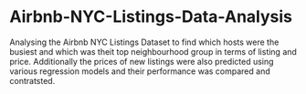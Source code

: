 # Airbnb-NYC-Listings-Data-Analysis
Analysing the Airbnb NYC Listings Dataset to find which hosts were the busiest and which was theit top neighbourhood group in terms of listing and price. Additionally the prices of new listings were also predicted using various regression models and their performance was compared and contratsted.
